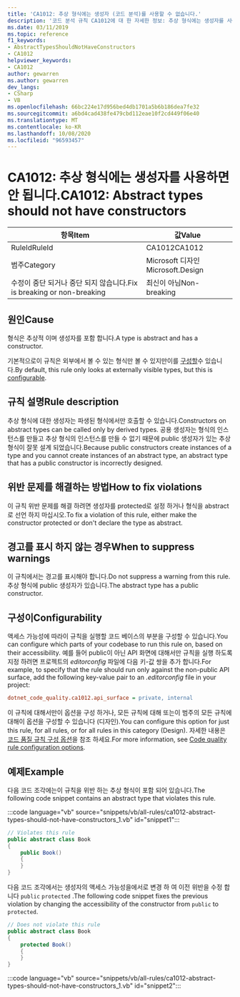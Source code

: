 ```yaml
---
title: 'CA1012: 추상 형식에는 생성자 (코드 분석)를 사용할 수 없습니다.'
description: '코드 분석 규칙 CA1012에 대 한 자세한 정보: 추상 형식에는 생성자를 사용할 수 없습니다.'
ms.date: 03/11/2019
ms.topic: reference
f1_keywords:
- AbstractTypesShouldNotHaveConstructors
- CA1012
helpviewer_keywords:
- CA1012
author: gewarren
ms.author: gewarren
dev_langs:
- CSharp
- VB
ms.openlocfilehash: 66bc224e17d956bed4db1701a5b6b186dea7fe32
ms.sourcegitcommit: a6bd4cad438fe479cbd112eae10f2cd449f06e40
ms.translationtype: MT
ms.contentlocale: ko-KR
ms.lasthandoff: 10/08/2020
ms.locfileid: "96593457"
---
```

# <a name="ca1012-abstract-types-should-not-have-constructors"></a><span data-ttu-id="43162-103">CA1012: 추상 형식에는 생성자를 사용하면 안 됩니다.</span><span class="sxs-lookup"><span data-stu-id="43162-103">CA1012: Abstract types should not have constructors</span></span>

| <span data-ttu-id="43162-104">항목</span><span class="sxs-lookup"><span data-stu-id="43162-104">Item</span></span>                                     | <span data-ttu-id="43162-105">값</span><span class="sxs-lookup"><span data-stu-id="43162-105">Value</span></span>            |
|------------------------------------------|------------------|
| <span data-ttu-id="43162-106">RuleId</span><span class="sxs-lookup"><span data-stu-id="43162-106">RuleId</span></span>                                   | <span data-ttu-id="43162-107">CA1012</span><span class="sxs-lookup"><span data-stu-id="43162-107">CA1012</span></span>           |
| <span data-ttu-id="43162-108">범주</span><span class="sxs-lookup"><span data-stu-id="43162-108">Category</span></span>                                 | <span data-ttu-id="43162-109">Microsoft 디자인</span><span class="sxs-lookup"><span data-stu-id="43162-109">Microsoft.Design</span></span> |
| <span data-ttu-id="43162-110">수정이 중단 되거나 중단 되지 않습니다.</span><span class="sxs-lookup"><span data-stu-id="43162-110">Fix is breaking or non-breaking</span></span> | <span data-ttu-id="43162-111">최신이 아님</span><span class="sxs-lookup"><span data-stu-id="43162-111">Non-breaking</span></span>     |

## <a name="cause"></a><span data-ttu-id="43162-112">원인</span><span class="sxs-lookup"><span data-stu-id="43162-112">Cause</span></span>

<span data-ttu-id="43162-113">형식은 추상적 이며 생성자를 포함 합니다.</span><span class="sxs-lookup"><span data-stu-id="43162-113">A type is abstract and has a constructor.</span></span>

<span data-ttu-id="43162-114">기본적으로이 규칙은 외부에서 볼 수 있는 형식만 볼 수 있지만이를 [구성할](#configurability)수 있습니다.</span><span class="sxs-lookup"><span data-stu-id="43162-114">By default, this rule only looks at externally visible types, but this is [configurable](#configurability).</span></span>

## <a name="rule-description"></a><span data-ttu-id="43162-115">규칙 설명</span><span class="sxs-lookup"><span data-stu-id="43162-115">Rule description</span></span>

<span data-ttu-id="43162-116">추상 형식에 대한 생성자는 파생된 형식에서만 호출할 수 있습니다.</span><span class="sxs-lookup"><span data-stu-id="43162-116">Constructors on abstract types can be called only by derived types.</span></span> <span data-ttu-id="43162-117">공용 생성자는 형식의 인스턴스를 만들고 추상 형식의 인스턴스를 만들 수 없기 때문에 public 생성자가 있는 추상 형식이 잘못 설계 되었습니다.</span><span class="sxs-lookup"><span data-stu-id="43162-117">Because public constructors create instances of a type and you cannot create instances of an abstract type, an abstract type that has a public constructor is incorrectly designed.</span></span>

## <a name="how-to-fix-violations"></a><span data-ttu-id="43162-118">위반 문제를 해결하는 방법</span><span class="sxs-lookup"><span data-stu-id="43162-118">How to fix violations</span></span>

<span data-ttu-id="43162-119">이 규칙 위반 문제를 해결 하려면 생성자를 protected로 설정 하거나 형식을 abstract로 선언 하지 마십시오.</span><span class="sxs-lookup"><span data-stu-id="43162-119">To fix a violation of this rule, either make the constructor protected or don't declare the type as abstract.</span></span>

## <a name="when-to-suppress-warnings"></a><span data-ttu-id="43162-120">경고를 표시 하지 않는 경우</span><span class="sxs-lookup"><span data-stu-id="43162-120">When to suppress warnings</span></span>

<span data-ttu-id="43162-121">이 규칙에서는 경고를 표시해야 합니다.</span><span class="sxs-lookup"><span data-stu-id="43162-121">Do not suppress a warning from this rule.</span></span> <span data-ttu-id="43162-122">추상 형식에 public 생성자가 있습니다.</span><span class="sxs-lookup"><span data-stu-id="43162-122">The abstract type has a public constructor.</span></span>

## <a name="configurability"></a><span data-ttu-id="43162-123">구성이</span><span class="sxs-lookup"><span data-stu-id="43162-123">Configurability</span></span>

<span data-ttu-id="43162-124">액세스 가능성에 따라이 규칙을 실행할 코드 베이스의 부분을 구성할 수 있습니다.</span><span class="sxs-lookup"><span data-stu-id="43162-124">You can configure which parts of your codebase to run this rule on, based on their accessibility.</span></span> <span data-ttu-id="43162-125">예를 들어 public이 아닌 API 화면에 대해서만 규칙을 실행 하도록 지정 하려면 프로젝트의 *editorconfig* 파일에 다음 키-값 쌍을 추가 합니다.</span><span class="sxs-lookup"><span data-stu-id="43162-125">For example, to specify that the rule should run only against the non-public API surface, add the following key-value pair to an *.editorconfig* file in your project:</span></span>

```ini
dotnet_code_quality.ca1012.api_surface = private, internal
```

<span data-ttu-id="43162-126">이 규칙에 대해서만이 옵션을 구성 하거나, 모든 규칙에 대해 또는이 범주의 모든 규칙에 대해이 옵션을 구성할 수 있습니다 (디자인).</span><span class="sxs-lookup"><span data-stu-id="43162-126">You can configure this option for just this rule, for all rules, or for all rules in this category (Design).</span></span> <span data-ttu-id="43162-127">자세한 내용은 [코드 품질 규칙 구성 옵션](../code-quality-rule-options.md)을 참조 하세요.</span><span class="sxs-lookup"><span data-stu-id="43162-127">For more information, see [Code quality rule configuration options](../code-quality-rule-options.md).</span></span>

## <a name="example"></a><span data-ttu-id="43162-128">예제</span><span class="sxs-lookup"><span data-stu-id="43162-128">Example</span></span>

<span data-ttu-id="43162-129">다음 코드 조각에는이 규칙을 위반 하는 추상 형식이 포함 되어 있습니다.</span><span class="sxs-lookup"><span data-stu-id="43162-129">The following code snippet contains an abstract type that violates this rule.</span></span>

:::code language="vb" source="snippets/vb/all-rules/ca1012-abstract-types-should-not-have-constructors_1.vb" id="snippet1":::

```csharp
// Violates this rule
public abstract class Book
{
    public Book()
    {
    }
}
```

<span data-ttu-id="43162-130">다음 코드 조각에서는 생성자의 액세스 가능성을에서로 변경 하 여 이전 위반을 수정 합니다 `public` `protected` .</span><span class="sxs-lookup"><span data-stu-id="43162-130">The following code snippet fixes the previous violation by changing the accessibility of the constructor from `public` to `protected`.</span></span>

```csharp
// Does not violate this rule
public abstract class Book
{
    protected Book()
    {
    }
}
```

:::code language="vb" source="snippets/vb/all-rules/ca1012-abstract-types-should-not-have-constructors_1.vb" id="snippet2":::
